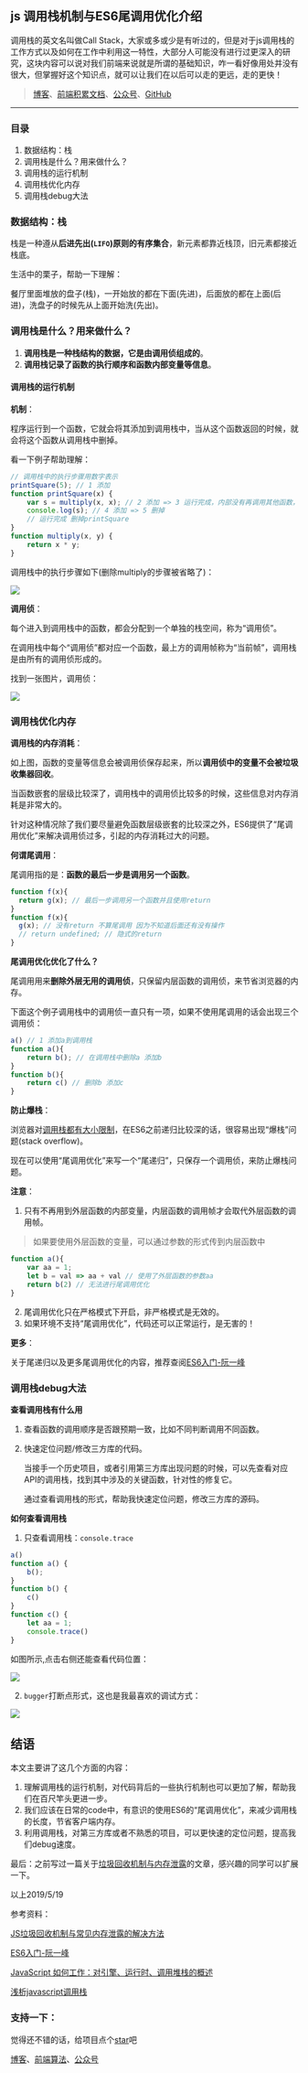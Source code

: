 ## js 调用栈机制与ES6尾调用优化介绍 

调用栈的英文名叫做Call Stack，大家或多或少是有听过的，但是对于js调用栈的工作方式以及如何在工作中利用这一特性，大部分人可能没有进行过更深入的研究，这块内容可以说对我们前端来说就是所谓的基础知识，咋一看好像用处并没有很大，但掌握好这个知识点，就可以让我们在以后可以走的更远，走的更快！

> [博客](http://obkoro1.com/)、[前端积累文档](http://obkoro1.com/web_accumulate/accumulate/)、[公众号](https://github.com/OBKoro1/articleImg_src/blob/master/juejin/1631b6f52f7e7015?w=344&h=344&f=jpeg&s=8317?raw=true)、[GitHub](https://github.com/OBKoro1)

---

### 目录

1. 数据结构：栈
2. 调用栈是什么？用来做什么？ 
3. 调用栈的运行机制
4. 调用栈优化内存
5. 调用栈debug大法

### 数据结构：栈

栈是一种遵从**后进先出(`LIFO`)原则的有序集合**，新元素都靠近栈顶，旧元素都接近栈底。

生活中的栗子，帮助一下理解：

餐厅里面堆放的盘子(栈)，一开始放的都在下面(先进)，后面放的都在上面(后进)，洗盘子的时候先从上面开始洗(先出)。

### 调用栈是什么？用来做什么？


1. **调用栈是一种栈结构的数据，它是由调用侦组成的**。
2. **调用栈记录了函数的执行顺序和函数内部变量等信息**。

#### 调用栈的运行机制

**机制**：

程序运行到一个函数，它就会将其添加到调用栈中，当从这个函数返回的时候，就会将这个函数从调用栈中删掉。

看一下例子帮助理解：

```js
// 调用栈中的执行步骤用数字表示
printSquare(5); // 1 添加
function printSquare(x) {
    var s = multiply(x, x); // 2 添加 => 3 运行完成，内部没有再调用其他函数，删掉
    console.log(s); // 4 添加 => 5 删掉
    // 运行完成 删掉printSquare
}
function multiply(x, y) {
    return x * y;
}
```

调用栈中的执行步骤如下(删除multiply的步骤被省略了)：

![](https://github.com/OBKoro1/articleImg_src/blob/master/juejin/16acb4a439190d49?w=1024&h=768&f=png&s=68010?raw=true)

**调用侦**：

每个进入到调用栈中的函数，都会分配到一个单独的栈空间，称为“调用侦”。

在调用栈中每个“调用侦”都对应一个函数，最上方的调用帧称为“当前帧”，调用栈是由所有的调用侦形成的。

找到一张图片，调用侦：

![](https://github.com/OBKoro1/articleImg_src/blob/master/juejin/16ace8030a36c8dd?w=326&h=440&f=png&s=50219?raw=true)

### 调用栈优化内存

**调用栈的内存消耗**：

如上图，函数的变量等信息会被调用侦保存起来，所以**调用侦中的变量不会被垃圾收集器回收**。

当函数嵌套的层级比较深了，调用栈中的调用侦比较多的时候，这些信息对内存消耗是非常大的。

针对这种情况除了我们要尽量避免函数层级嵌套的比较深之外，ES6提供了“尾调用优化”来解决调用侦过多，引起的内存消耗过大的问题。

**何谓尾调用**：

尾调用指的是：**函数的最后一步是调用另一个函数**。

```js
function f(x){
  return g(x); // 最后一步调用另一个函数并且使用return
}
function f(x){
  g(x); // 没有return 不算尾调用 因为不知道后面还有没有操作
  // return undefined; // 隐式的return
}
```

**尾调用优化优化了什么？**

尾调用用来**删除外层无用的调用侦**，只保留内层函数的调用侦，来节省浏览器的内存。

下面这个例子调用栈中的调用侦一直只有一项，如果不使用尾调用的话会出现三个调用侦：

```js
a() // 1 添加a到调用栈
function a(){
    return b(); // 在调用栈中删除a 添加b
}
function b(){
    return c() // 删除b 添加c
}
```

**防止爆栈**：

浏览器对[调用栈都有大小限制](https://codeday.me/bug/20170824/62171.html)，在ES6之前递归比较深的话，很容易出现“爆栈”问题(stack overflow)。

现在可以使用“尾调用优化”来写一个“尾递归”，只保存一个调用侦，来防止爆栈问题。

**注意**：

1. 只有不再用到外层函数的内部变量，内层函数的调用帧才会取代外层函数的调用帧。

> 如果要使用外层函数的变量，可以通过参数的形式传到内层函数中

```js
function a(){
    var aa = 1;
    let b = val => aa + val // 使用了外层函数的参数aa
    return b(2) // 无法进行尾调用优化
}
```
2. 尾调用优化只在严格模式下开启，非严格模式是无效的。
3. 如果环境不支持“尾调用优化”，代码还可以正常运行，是无害的！

**更多**：

关于尾递归以及更多尾调用优化的内容，推荐查阅[ES6入门-阮一峰](http://es6.ruanyifeng.com/#docs/function#%E5%B0%BE%E8%B0%83%E7%94%A8%E4%BC%98%E5%8C%96)

### 调用栈debug大法

**查看调用栈有什么用**

1. 查看函数的调用顺序是否跟预期一致，比如不同判断调用不同函数。
2. 快速定位问题/修改三方库的代码。
    
    当接手一个历史项目，或者引用第三方库出现问题的时候，可以先查看对应API的调用栈，找到其中涉及的关键函数，针对性的修复它。
    
    通过查看调用栈的形式，帮助我快速定位问题，修改三方库的源码。

**如何查看调用栈**

1. 只查看调用栈：`console.trace`

```js
a()
function a() {
    b();
}
function b() {
    c()
}
function c() {
    let aa = 1;
    console.trace()
}
```
如图所示,点击右侧还能查看代码位置：

![](https://github.com/OBKoro1/articleImg_src/blob/master/juejin/16ad3f508ab127a9?w=678&h=318&f=png&s=29341?raw=true)

2. `bugger`打断点形式，这也是我最喜欢的调试方式：

![](https://github.com/OBKoro1/articleImg_src/blob/master/juejin/16ad3ff354f2dac3?w=2024&h=1240&f=png&s=339262?raw=true)


## 结语

本文主要讲了这几个方面的内容：

1. 理解调用栈的运行机制，对代码背后的一些执行机制也可以更加了解，帮助我们在百尺竿头更进一步。
2. 我们应该在日常的code中，有意识的使用ES6的“尾调用优化”，来减少调用栈的长度，节省客户端内存。
2. 利用调用栈，对第三方库或者不熟悉的项目，可以更快速的定位问题，提高我们debug速度。


最后：之前写过一篇关于[垃圾回收机制与内存泄露](https://juejin.im/post/5b40581e5188251ac446c716)的文章，感兴趣的同学可以扩展一下。
 
 以上2019/5/19
 
 参考资料：
 
 [JS垃圾回收机制与常见内存泄露的解决方法](https://juejin.im/post/5b40581e5188251ac446c716)

[ES6入门-阮一峰](http://es6.ruanyifeng.com/#docs/function#%E5%B0%BE%E8%B0%83%E7%94%A8%E4%BC%98%E5%8C%96)

[JavaScript 如何工作：对引擎、运行时、调用堆栈的概述](https://juejin.im/post/5a05b4576fb9a04519690d42)
 
[浅析javascript调用栈](https://segmentfault.com/a/1190000010360316)  

### 支持一下：

觉得还不错的话，给项目点个[star](https://github.com/OBKoro1/Brush_algorithm)吧

[博客](http://obkoro1.com/)、[前端算法](https://github.com/OBKoro1/Brush_algorithm)、[公众号](https://github.com/OBKoro1/articleImg_src/blob/master/juejin/1631b6f52f7e7015?w=344&h=344&f=jpeg&s=8317?raw=true)